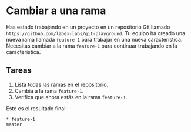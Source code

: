 # Cambiar a una rama

Has estado trabajando en un proyecto en un repositorio Git llamado `https://github.com/labex-labs/git-playground`. Tu equipo ha creado una nueva rama llamada `feature-1` para trabajar en una nueva característica. Necesitas cambiar a la rama `feature-1` para continuar trabajando en la característica.

## Tareas

1. Lista todas las ramas en el repositorio.
2. Cambia a la rama `feature-1`.
3. Verifica que ahora estás en la rama `feature-1`.

Este es el resultado final:

```shell
* feature-1
master
```
